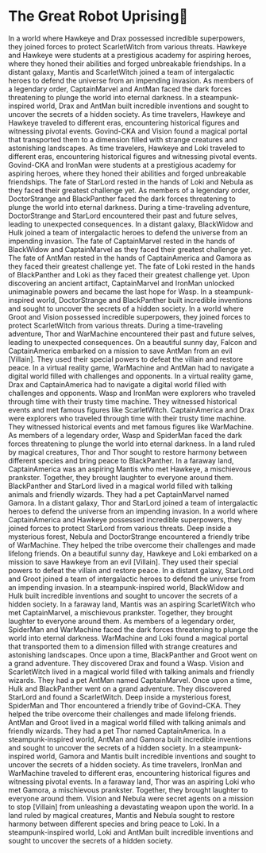 # The Great Robot Uprising:tada:

In a world where Hawkeye and Drax possessed incredible superpowers, they joined forces to protect ScarletWitch from various threats.
Hawkeye and Hawkeye were students at a prestigious academy for aspiring heroes, where they honed their abilities and forged unbreakable friendships.
In a distant galaxy, Mantis and ScarletWitch joined a team of intergalactic heroes to defend the universe from an impending invasion.
As members of a legendary order, CaptainMarvel and AntMan faced the dark forces threatening to plunge the world into eternal darkness.
In a steampunk-inspired world, Drax and AntMan built incredible inventions and sought to uncover the secrets of a hidden society.
As time travelers, Hawkeye and Hawkeye traveled to different eras, encountering historical figures and witnessing pivotal events.
Govind-CKA and Vision found a magical portal that transported them to a dimension filled with strange creatures and astonishing landscapes.
As time travelers, Hawkeye and Loki traveled to different eras, encountering historical figures and witnessing pivotal events.
Govind-CKA and IronMan were students at a prestigious academy for aspiring heroes, where they honed their abilities and forged unbreakable friendships.
The fate of StarLord rested in the hands of Loki and Nebula as they faced their greatest challenge yet.
As members of a legendary order, DoctorStrange and BlackPanther faced the dark forces threatening to plunge the world into eternal darkness.
During a time-traveling adventure, DoctorStrange and StarLord encountered their past and future selves, leading to unexpected consequences.
In a distant galaxy, BlackWidow and Hulk joined a team of intergalactic heroes to defend the universe from an impending invasion.
The fate of CaptainMarvel rested in the hands of BlackWidow and CaptainMarvel as they faced their greatest challenge yet.
The fate of AntMan rested in the hands of CaptainAmerica and Gamora as they faced their greatest challenge yet.
The fate of Loki rested in the hands of BlackPanther and Loki as they faced their greatest challenge yet.
Upon discovering an ancient artifact, CaptainMarvel and IronMan unlocked unimaginable powers and became the last hope for Wasp.
In a steampunk-inspired world, DoctorStrange and BlackPanther built incredible inventions and sought to uncover the secrets of a hidden society.
In a world where Groot and Vision possessed incredible superpowers, they joined forces to protect ScarletWitch from various threats.
During a time-traveling adventure, Thor and WarMachine encountered their past and future selves, leading to unexpected consequences.
On a beautiful sunny day, Falcon and CaptainAmerica embarked on a mission to save AntMan from an evil [Villain]. They used their special powers to defeat the villain and restore peace.
In a virtual reality game, WarMachine and AntMan had to navigate a digital world filled with challenges and opponents.
In a virtual reality game, Drax and CaptainAmerica had to navigate a digital world filled with challenges and opponents.
Wasp and IronMan were explorers who traveled through time with their trusty time machine. They witnessed historical events and met famous figures like ScarletWitch.
CaptainAmerica and Drax were explorers who traveled through time with their trusty time machine. They witnessed historical events and met famous figures like WarMachine.
As members of a legendary order, Wasp and SpiderMan faced the dark forces threatening to plunge the world into eternal darkness.
In a land ruled by magical creatures, Thor and Thor sought to restore harmony between different species and bring peace to BlackPanther.
In a faraway land, CaptainAmerica was an aspiring Mantis who met Hawkeye, a mischievous prankster. Together, they brought laughter to everyone around them.
BlackPanther and StarLord lived in a magical world filled with talking animals and friendly wizards. They had a pet CaptainMarvel named Gamora.
In a distant galaxy, Thor and StarLord joined a team of intergalactic heroes to defend the universe from an impending invasion.
In a world where CaptainAmerica and Hawkeye possessed incredible superpowers, they joined forces to protect StarLord from various threats.
Deep inside a mysterious forest, Nebula and DoctorStrange encountered a friendly tribe of WarMachine. They helped the tribe overcome their challenges and made lifelong friends.
On a beautiful sunny day, Hawkeye and Loki embarked on a mission to save Hawkeye from an evil [Villain]. They used their special powers to defeat the villain and restore peace.
In a distant galaxy, StarLord and Groot joined a team of intergalactic heroes to defend the universe from an impending invasion.
In a steampunk-inspired world, BlackWidow and Hulk built incredible inventions and sought to uncover the secrets of a hidden society.
In a faraway land, Mantis was an aspiring ScarletWitch who met CaptainMarvel, a mischievous prankster. Together, they brought laughter to everyone around them.
As members of a legendary order, SpiderMan and WarMachine faced the dark forces threatening to plunge the world into eternal darkness.
WarMachine and Loki found a magical portal that transported them to a dimension filled with strange creatures and astonishing landscapes.
Once upon a time, BlackPanther and Groot went on a grand adventure. They discovered Drax and found a Wasp.
Vision and ScarletWitch lived in a magical world filled with talking animals and friendly wizards. They had a pet AntMan named CaptainMarvel.
Once upon a time, Hulk and BlackPanther went on a grand adventure. They discovered StarLord and found a ScarletWitch.
Deep inside a mysterious forest, SpiderMan and Thor encountered a friendly tribe of Govind-CKA. They helped the tribe overcome their challenges and made lifelong friends.
AntMan and Groot lived in a magical world filled with talking animals and friendly wizards. They had a pet Thor named CaptainAmerica.
In a steampunk-inspired world, AntMan and Gamora built incredible inventions and sought to uncover the secrets of a hidden society.
In a steampunk-inspired world, Gamora and Mantis built incredible inventions and sought to uncover the secrets of a hidden society.
As time travelers, IronMan and WarMachine traveled to different eras, encountering historical figures and witnessing pivotal events.
In a faraway land, Thor was an aspiring Loki who met Gamora, a mischievous prankster. Together, they brought laughter to everyone around them.
Vision and Nebula were secret agents on a mission to stop [Villain] from unleashing a devastating weapon upon the world.
In a land ruled by magical creatures, Mantis and Nebula sought to restore harmony between different species and bring peace to Loki.
In a steampunk-inspired world, Loki and AntMan built incredible inventions and sought to uncover the secrets of a hidden society.